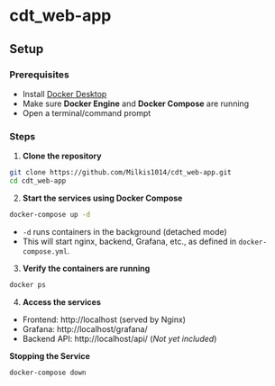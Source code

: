 # cdt_web-app

## Setup

### Prerequisites
- Install [Docker Desktop](https://www.docker.com/products/docker-desktop/)
- Make sure **Docker Engine** and **Docker Compose** are running
- Open a terminal/command prompt

### Steps
1. **Clone the repository**
```bash
git clone https://github.com/Milkis1014/cdt_web-app.git
cd cdt_web-app
```

2. **Start the services using Docker Compose**
```bash
docker-compose up -d
```
- `-d` runs containers in the background (detached mode)
- This will start nginx, backend, Grafana, etc., as defined in `docker-compose.yml`.
  
3. **Verify the containers are running**
```bash
docker ps
```

4. **Access the services**
- Frontend: http://localhost (served by Nginx)
- Grafana: http://localhost/grafana/
- Backend API: http://localhost/api/ (_Not yet included_)

**Stopping the Service**
```bash
docker-compose down
```
